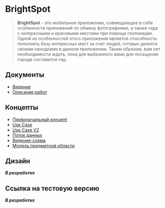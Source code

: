 # BrightSpot

> **BrightSpot** - это мобильное приложение, совмещающее в себе особенности приложений по обмену фотографиями, а также гида с интересными и красивыми местами при помощи геолокации. Одной из особенностей этого приложения является способность пополнять базу интересных мест за счет людей, готовых делится своими находками в данном приложении. Таким образом, вам нет необходимости ждать, пока для выбранного вами для посещения города составится гид. 

## Документы

- [Видение](Documents/Vision.md)
- [Описание работ](Documents/DescriptionWork.md)

## Концепты

- [Первоначальный концепт](Concepts/Concept_v1.png)
- [Use Case](Concepts/UseCase.png)
- [Use Case V2](Concepts/UseCaseV2.png)
- [Поток данных](Concepts/DataStream.png)
- [Видение-схема](Concepts/Vision.jpg)
- [Модель предметной области](Concepts/DomainModel.jpg)

## Дизайн

***В разработке***

## Ссылка на тестовую версию

***В разработке***